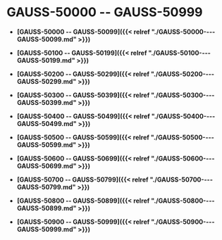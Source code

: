 # GAUSS-50000 -- GAUSS-50999<a name="ZH-CN_TOPIC_0302073661"></a>

-   **[GAUSS-50000 -- GAUSS-50099]({{< relref "./GAUSS-50000----GAUSS-50099.md" >}})**

-   **[GAUSS-50100 -- GAUSS-50199]({{< relref "./GAUSS-50100----GAUSS-50199.md" >}})**

-   **[GAUSS-50200 -- GAUSS-50299]({{< relref "./GAUSS-50200----GAUSS-50299.md" >}})**

-   **[GAUSS-50300 -- GAUSS-50399]({{< relref "./GAUSS-50300----GAUSS-50399.md" >}})**

-   **[GAUSS-50400 -- GAUSS-50499]({{< relref "./GAUSS-50400----GAUSS-50499.md" >}})**

-   **[GAUSS-50500 -- GAUSS-50599]({{< relref "./GAUSS-50500----GAUSS-50599.md" >}})**

-   **[GAUSS-50600 -- GAUSS-50699]({{< relref "./GAUSS-50600----GAUSS-50699.md" >}})**

-   **[GAUSS-50700 -- GAUSS-50799]({{< relref "./GAUSS-50700----GAUSS-50799.md" >}})**

-   **[GAUSS-50800 -- GAUSS-50899]({{< relref "./GAUSS-50800----GAUSS-50899.md" >}})**

-   **[GAUSS-50900 -- GAUSS-50999]({{< relref "./GAUSS-50900----GAUSS-50999.md" >}})**
